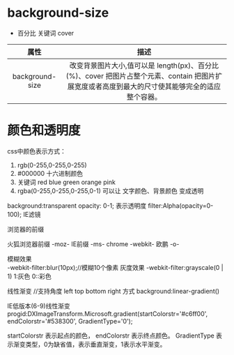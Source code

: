 # background-size  
 - 百分比  关键词   cover

| 属性            | 描述     |
| :-----:         | :------: |
| background-size |改变背景图片大小,值可以是 length(px)、百分比(%)、cover 把图片占整个元素、contain 把图片扩展宽度或者高度到最大的尺寸使其能够完全的适应整个容器。

# 颜色和透明度

css中颜色表示方式：
1. rgb(0-255,0-255,0-255)
2. #000000  十六进制颜色
3. 关键词 red blue green orange pink
4. rgba(0-255,0-255,0-255,0-1)
	可以让 文字颜色、背景颜色 变成透明


background:transparent
opacity: 0-1;  表示透明度
filter:Alpha(opacity=0-100);   IE滤镜


浏览器的前缀

火狐浏览器前缀  -moz-
IE前缀  -ms-
chrome  -webkit-
欧鹏    -o-

模糊效果   
-webkit-filter:blur(10px);//模糊10个像素
灰度效果
-webkit-filter:grayscale(0 | 1)
1:灰色  0::彩色

线性渐变
//支持角度  left top bottom right 方式
background:linear-gradient()

IE低版本(6-9)线性渐变
progid:DXImageTransform.Microsoft.gradient(startColorstr='#c6ff00', endColorstr='#538300',
GradientType='0');

startColorstr 表示起点的颜色，
endColorstr 表示终点颜色。
GradientType 表示渐变类型，0为缺省值，表示垂直渐变，1表示水平渐变。
